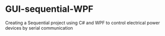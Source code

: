 # GUI-sequential-WPF
Creating a Sequential project using C# and WPF to control electrical power devices by serial communication
